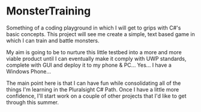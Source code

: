 # MonsterTraining
Something of a coding playground in which I will get to grips with C#'s basic concepts. This project will see me create a simple, text based game in which I can train and battle monsters. 

My aim is going to be to nurture this little testbed into a more and more viable product until I can eventually make it comply with UWP standards, complete with GUI and deploy it to my phone & PC...  Yes... I have a Windows Phone...

The main point here is that I can have fun while consolidating all of the things I'm learning in the Pluralsight C# Path.  Once I have a little more confidence, I'll start work on a couple of other projects that I'd like to get through this summer. 

